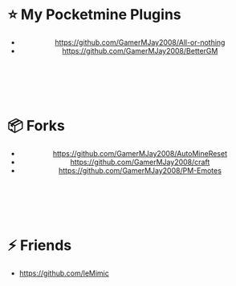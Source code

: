 # :star: My Pocketmine Plugins
<div align="center">
  
- https://github.com/GamerMJay2008/All-or-nothing
- https://github.com/GamerMJay2008/BetterGM
  
</div>
  
<br><br><br><br>
  
# :package: Forks
<div align="center">
  
 - https://github.com/GamerMJay2008/AutoMineReset
 - https://github.com/GamerMJay2008/craft
 - https://github.com/GamerMJay2008/PM-Emotes
 
</div>
  
<br><br><br><br>
  
# :zap: Friends
<!--START_SECTION:activity-->
- https://github.com/leMimic
<!--END_SECTION:activity-->
